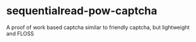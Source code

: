 # sequentialread-pow-captcha

A proof of work based captcha similar to friendly captcha,  but lightweight and FLOSS